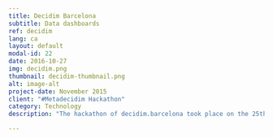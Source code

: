 ```yaml
---
title: Decidim Barcelona
subtitle: Data dashboards
ref: decidim
lang: ca
layout: default
modal-id: 22
date: 2016-10-27
img: decidim.png
thumbnail: decidim-thumbnail.png
alt: image-alt
project-date: November 2015
client: "#Metadecidim Hackathon"
category: Technology
description: "The hackathon of decidim.barcelona took place on the 25th and 26th of November 2016 in the Convent dels Àngels i Auditori del MACBA. It put the interested parties together, in order to work collaboratively on decidim.barcelona, the digital participation platform of the Barcelona Municipality. We have categorized the rejection messages to the proposals in the pla d’acció municipal (PAM) and put the relevant data in a visually accessible dashboard, including our own categorizations. The dashboard is accessible in http://decidim.collectivat.cat"

---
```

